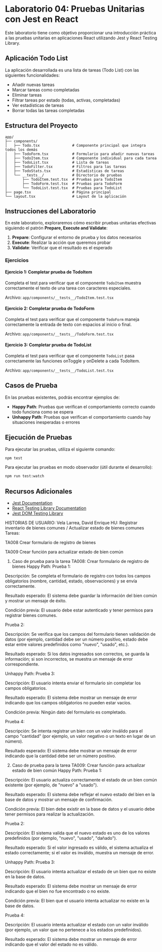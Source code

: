 # Laboratorio 04: Pruebas Unitarias con Jest en React

Este laboratorio tiene como objetivo proporcionar una introducción práctica a las pruebas unitarias en aplicaciones React utilizando Jest y React Testing Library.

## Aplicación Todo List

La aplicación desarrollada es una lista de tareas (Todo List) con las siguientes funcionalidades:

- Añadir nuevas tareas
- Marcar tareas como completadas
- Eliminar tareas
- Filtrar tareas por estado (todas, activas, completadas)
- Ver estadísticas de tareas
- Borrar todas las tareas completadas

## Estructura del Proyecto

```
app/
├── components/
│   ├── Todo.tsx               # Componente principal que integra todos los demás
│   ├── TodoForm.tsx           # Formulario para añadir nuevas tareas
│   ├── TodoItem.tsx           # Componente individual para cada tarea
│   ├── TodoList.tsx           # Lista de tareas
│   ├── TodoFilter.tsx         # Filtros para las tareas
│   ├── TodoStats.tsx          # Estadísticas de tareas
│   └── __tests__/             # Directorio de pruebas
│       ├── TodoItem.test.tsx  # Pruebas para TodoItem
│       ├── TodoForm.test.tsx  # Pruebas para TodoForm
│       └── TodoList.test.tsx  # Pruebas para TodoList
├── page.tsx                   # Página principal
└── layout.tsx                 # Layout de la aplicación
```

## Instrucciones del Laboratorio

En este laboratorio, exploraremos cómo escribir pruebas unitarias efectivas siguiendo el patrón **Prepare, Execute and Validate**:

1. **Prepare**: Configurar el entorno de prueba y los datos necesarios
2. **Execute**: Realizar la acción que queremos probar
3. **Validate**: Verificar que el resultado es el esperado

### Ejercicios

#### Ejercicio 1: Completar prueba de TodoItem

Completa el test para verificar que el componente `TodoItem` muestra correctamente el texto de una tarea con caracteres especiales.

Archivo: `app/components/__tests__/TodoItem.test.tsx`

#### Ejercicio 2: Completar prueba de TodoForm

Completa el test para verificar que el componente `TodoForm` maneja correctamente la entrada de texto con espacios al inicio o final.

Archivo: `app/components/__tests__/TodoForm.test.tsx`

#### Ejercicio 3: Completar prueba de TodoList

Completa el test para verificar que el componente `TodoList` pasa correctamente las funciones onToggle y onDelete a cada TodoItem.

Archivo: `app/components/__tests__/TodoList.test.tsx`

## Casos de Prueba

En las pruebas existentes, podrás encontrar ejemplos de:

- **Happy Path**: Pruebas que verifican el comportamiento correcto cuando todo funciona como se espera
- **Unhappy Path**: Pruebas que verifican el comportamiento cuando hay situaciones inesperadas o errores

## Ejecución de Pruebas

Para ejecutar las pruebas, utiliza el siguiente comando:

```bash
npm test
```

Para ejecutar las pruebas en modo observador (útil durante el desarrollo):

```bash
npm run test:watch
```

## Recursos Adicionales

- [Jest Documentation](https://jestjs.io/docs/getting-started)
- [React Testing Library Documentation](https://testing-library.com/docs/react-testing-library/intro/)
- [Jest DOM Testing Library](https://github.com/testing-library/jest-dom)

HISTORIAS DE USUARIO:
Vela Larrea, David Enrique
HU: Registrar inventario de bienes comunes / Actualizar estado de bienes comunes
Tareas:

TA008 Crear formulario de registro de bienes

TA009 Crear función para actualizar estado de bien común
1. Caso de prueba para la tarea TA008: Crear formulario de registro de bienes
Happy Path:
Prueba 1:

Descripción: Se completa el formulario de registro con todos los campos obligatorios (nombre, cantidad, estado, observaciones) y se envía correctamente.

Resultado esperado: El sistema debe guardar la información del bien común y mostrar un mensaje de éxito.

Condición previa: El usuario debe estar autenticado y tener permisos para registrar bienes comunes.

Prueba 2:

Descripción: Se verifica que los campos del formulario tienen validación de datos (por ejemplo, cantidad debe ser un número positivo, estado debe estar entre valores predefinidos como "nuevo", "usado", etc.).

Resultado esperado: Si los datos ingresados son correctos, se guarda la información; si son incorrectos, se muestra un mensaje de error correspondiente.

Unhappy Path:
Prueba 3:

Descripción: El usuario intenta enviar el formulario sin completar los campos obligatorios.

Resultado esperado: El sistema debe mostrar un mensaje de error indicando que los campos obligatorios no pueden estar vacíos.

Condición previa: Ningún dato del formulario es completado.

Prueba 4:

Descripción: Se intenta registrar un bien con un valor inválido para el campo "cantidad" (por ejemplo, un valor negativo o un texto en lugar de un número).

Resultado esperado: El sistema debe mostrar un mensaje de error indicando que la cantidad debe ser un número positivo.

2. Caso de prueba para la tarea TA009: Crear función para actualizar estado de bien común
Happy Path:
Prueba 1:

Descripción: El usuario actualiza correctamente el estado de un bien común existente (por ejemplo, de "nuevo" a "usado").

Resultado esperado: El sistema debe reflejar el nuevo estado del bien en la base de datos y mostrar un mensaje de confirmación.

Condición previa: El bien debe existir en la base de datos y el usuario debe tener permisos para realizar la actualización.

Prueba 2:

Descripción: El sistema valida que el nuevo estado es uno de los valores predefinidos (por ejemplo, "nuevo", "usado", "dañado").

Resultado esperado: Si el valor ingresado es válido, el sistema actualiza el estado correctamente; si el valor es inválido, muestra un mensaje de error.

Unhappy Path:
Prueba 3:

Descripción: El usuario intenta actualizar el estado de un bien que no existe en la base de datos.

Resultado esperado: El sistema debe mostrar un mensaje de error indicando que el bien no fue encontrado o no existe.

Condición previa: El bien que el usuario intenta actualizar no existe en la base de datos.

Prueba 4:

Descripción: El usuario intenta actualizar el estado con un valor inválido (por ejemplo, un valor que no pertenece a los estados predefinidos).

Resultado esperado: El sistema debe mostrar un mensaje de error indicando que el valor del estado no es válido.
